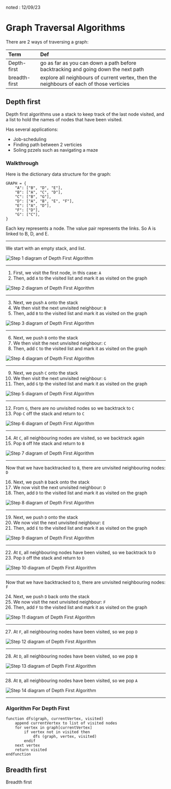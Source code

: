 noted : 12/09/23

# Graph Traversal Algorithms

There are 2 ways of traversing a graph:

| Term          | Def                                                                                      |
| :------------ | :--------------------------------------------------------------------------------------- |
| Depth-first   | go as far as you can down a path before backtracking and going down the next path        |
| breadth-first | explore all neighbours of current vertex, then the neighbours of each of those verticies |

## Depth first

Depth first algorithms use a stack to keep track of the last node visited, and a list to hold the names of nodes that have been visited.

Has several applications:

-   Job-scheduling
-   Finding path between 2 verticies
-   Soling pzzels such as navigating a maze

### Walkthrough

Here is the dictionary data structure for the graph:

```
GRAPH = {
    "A": ["B", "D", "E"],
    "B": ["A", "C", "D"],
    "C": ["B", "G"],
    "D": ["A", "B", "E", "F"],
    "E": ["A", "D"],
    "F": ["D"],
    "G": ["C"],
}
```

Each key represents a node. The value pair represents the links. So A is linked to B, D, and E.

---

We start with an empty stack, and list.

![Step 1 diagram of Depth First Algorithm](../../computing_images/aDepthfirst.png)

---

1. First, we visit the first node, in this case: `A`
2. Then, add `A` to the visited list and mark it as visited on the graph

![Step 2 diagram of Depth First Algorithm](../../computing_images/bDepth%20First%20walkthrough.png)

---

3. Next, we push `A` onto the stack
4. We then visit the next unvisited neighbour: `B`
5. Then, add `B` to the visited list and mark it as visited on the graph

![Step 3 diagram of Depth First Algorithm](../../computing_images/CdEPTHFIRST.png)

---

6. Next, we push `B` onto the stack
7. We then visit the next unvisited neighbour: `C`
8. Then, add `C` to the visited list and mark it as visited on the graph

![Step 4 diagram of Depth First Algorithm](../../computing_images/dDepthFirst.png)

---

9. Next, we push `C` onto the stack
10. We then visit the next unvisited neighbour: `G`
11. Then, add `G` tp the visited list and mark it as visited on the graph

![Step 5 diagram of Depth First Algorithm](../../computing_images/edepthfirst.png)

---

12. From `G`, there are no unvisited nodes so we backtrack to `C`
13. Pop `C` off the stack and return to `C`

![Step 6 diagram of Depth First Algorithm](../../computing_images/fdepthjfirst.png)

---

14. At `C`, all neighbouring nodes are visited, so we backtrack again
15. Pop `B` off hte stack and return to `B`

![Step 7 diagram of Depth First Algorithm](../../computing_images/gdepthfirst.png)

---

Now that we have backtracked to `B`, there are unvisited neighbouring nodes: `D`

16. Next, we push `B` back onto the stack
17. We now visit the next unvisited neighbour: `D`
18. Then, add `D` to the visited list and mark it as visited on the graph

![Step 8 diagram of Depth First Algorithm](../../computing_images//hdepthfirst.png)

---

19. Next, we push `D` onto the stack
20. We now vist the next unvisited neighbour: `E`
21. Then, add `E` to the visited list and mark it as visited on the graph

![Step 9 diagram of Depth First Algorithm](../../computing_images/idepthfirst.png)

---

22. At `E`, all neighbouring nodes have been visited, so we backtrack to `D`
23. Pop `D` off the stack and return to `D`

![Step 10 diagram of Depth First Algorithm](../../computing_images/jdepthfirst.png)

---

Now that we have backtracked to `D`, there are unvisited neighbouring nodes: `F`

24. Next, we push `D` back onto the stack
25. We now visit the next unvisited neighbour: `F`
26. Then, add `F` to the visited list and mark it as visited on the graph

![Step 11 diagram of Depth First Algorithm](../../computing_images/ldepthfirst.png)

---

27. At `F`, all neighbouring nodes have been visited, so we pop `D`

![Step 12 diagram of Depth First Algorithm](../../computing_images/mdepthfirst.png)

---

28. At `D`, all neighbouring nodes have been visited, so we pop `B`

![Step 13 diagram of Depth First Algorithm](../../computing_images/ndepthfirst.png)

---

28. At `B`, all neighbouring nodes have been visited, so we pop `A`

![Step 14 diagram of Depth First Algorithm](../../computing_images/odepthfirst.png)

---

### Algorithm For Depth First

```
function dfs(graph, currentVertex, visited)
    append currentVertex to list of visited nodes
    for vertex in graph[currentVertex]
        if vertex not in visited then
            dfs (graph, vertex, visited)
        endif
    next vertex
    return visited
endfunction
```

## Breadth first

Breadth first
